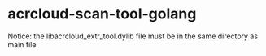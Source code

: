 # acrcloud-scan-tool-golang


Notice: the libacrcloud_extr_tool.dylib file must be in the same directory as main file


```diff

```